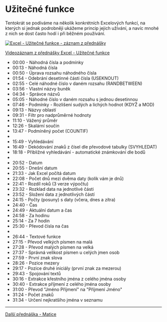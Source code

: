 # Užitečné funkce

Tentokrát se podíváme na několik konkrétních Excelových funkcí, na kterých si jednak podrobněji ukážeme princip jejich užívání, a navíc mnohé z nich se dost často hodí i při běžném používání.

[![Excel - Užitečné funkce - záznam z přednášky](https://img.youtube.com/vi/pke0GHYRfMQ/0.jpg)](https://youtu.be/pke0GHYRfMQ)

[Videozáznam z přednášky Excel - Užitečné funkce](https://youtu.be/pke0GHYRfMQ)

* 00:00 - Náhodná čísla a podmínky
* 00:13 - Náhodná čísla
* 00:50 - Úprava rozsahu náhodného čísla
* 01:54 - Odebrání desetinné části čísla (USEKNOUT)
* 02:55 - Celé náhodné číslo v daném rozsahu (RANDBETWEEN)
* 03:56 - Vlastní názvy buněk
* 04:34 - Správce názvů
* 05:05 - Náhodné číslo v daném rozsahu s jednou desetinnou
* 07:46 - Podmínky - Rozlišení sudých a lichých hodnot (KDYŽ a MOD)
* 09:13 - Názvy oblastí
* 09:31 - Filtr pro nadprůměrné hodnoty
* 11:10 - Vážený průměr
* 12:26 - Skalární součin
* 13:47 - Podmíněný počet (COUNTIF)
* 
* 15:49 - Vyhledávání
* 16:49 - Dekódování znaků z čísel dle převodové tabulky (SVYHLEDAT)
* 18:18 - Přibližné vyhledávání - automatické známkování dle bodů
* 
* 20:52 - Datum
* 20:55 - Dnešní datum
* 21:33 - Jak Excel počítá datum
* 22:08 - Počet dnů mezi dvěma daty (kolik vám je dnů)
* 22:41 - Rozdíl roků (3 verze výpočtu)
* 23:32 - Rozklad data na jednotlivé části
* 23:52 - Složení data z jednotlivých částí
* 24:15 - Počty (posuny) s daty (včera, dnes a zítra)
* 24:40 - Čas
* 24:49 - Aktuální datum a čas
* 24:58 - Za hodinu
* 25:14 - Za 7 hodin
* 25:30 - Převod čísla na čas
* 
* 26:44 - Textové funkce
* 27:15 - Převod velkých písmen na malá
* 27:28 - Převod malých písmen na velká
* 27:37 - Správná velikost písmen u celých jmen osob
* 27:59 - První znak slova
* 28:26 - Pozice mezery
* 29:17 - Pozice druhé iniciály (první znak za mezerou)
* 29:43 - Spojování textů
* 30:16 - Extrakce křestního jména z celého jména osoby
* 30:40 - Extrakce příjmení z celého jména osoby
* 31:00 - Převod "Jméno Příjmení" na "Příjmení Jméno"
* 31:24 - Počet znaků
* 31:34 - Určení nejkratšího jména v seznamu

---

[Další přednáška - Matice](https://github.com/PetrVobornik/prednasky/tree/master/Excel/05-Matice)
